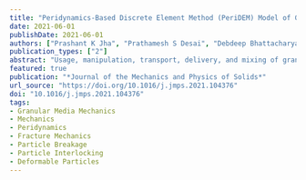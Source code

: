 ```yaml
---
title: "Peridynamics-Based Discrete Element Method (PeriDEM) Model of Granular Systems Involving Breakage of Arbitrarily Shaped Particles"
date: 2021-06-01
publishDate: 2021-06-01
authors: ["Prashant K Jha", "Prathamesh S Desai", "Debdeep Bhattacharya", "Robert P Lipton"]
publication_types: ["2"]
abstract: "Usage, manipulation, transport, delivery, and mixing of granular or particulate media, comprised of spherical or polyhedral particles, is commonly encountered in industrial sectors of construction (cement and rock fragments), pharmaceutics (tablets), and transportation (ballast). Elucidating particulate media’s behavior in concert with particle attrition (i.e., particle wear and subsequent particle fragmentation) is essential for predicting the performance and increasing the efficiency of engineering systems using such media. Discrete element method (DEM) based techniques can describe the interaction between particles but cannot model intra-particle deformation, especially intra-particle fracture. On the other hand, peridynamics provides the means to account for intra-particle deformation and fracture due to contact forces between particles. The present study proposes a hybrid model referred to as PeriDEM that combines the advantages of peridynamics and DEM. The model parameters can be tuned to achieve desired DEM contact forces, damping effects, and intra-particle stiffness. Two particle impacts and compressive behavior of multi-particle systems are thoroughly investigated. The model can account for any arbitrarily shaped particle in general. Spherical, hexagonal, and non-convex particle shapes are simulated in the present study. The effect of mesh resolution on intra-particle peridynamics is explicitly studied. The proposed hybrid model opens a new avenue to explore the complicated interactions encountered in discrete particle dynamics that involve the formation of force chains, particle interlocking, particle attrition, wear, and the eventual breakage."
featured: true
publication: "*Journal of the Mechanics and Physics of Solids*"
url_source: "https://doi.org/10.1016/j.jmps.2021.104376"
doi: "10.1016/j.jmps.2021.104376"
tags:
- Granular Media Mechanics
- Mechanics
- Peridynamics
- Fracture Mechanics
- Particle Breakage
- Particle Interlocking
- Deformable Particles
---
```


